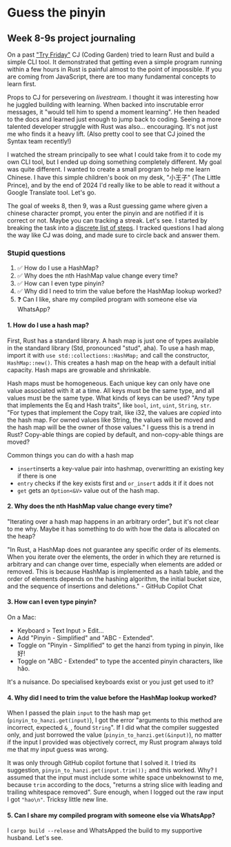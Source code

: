 # Guess the pinyin

## Week 8-9s project journaling

On a past ["Try Friday"](https://www.youtube.com/watch?v=YF_pq7dSMh0) CJ (Coding Garden) tried to learn Rust and build a simple CLI tool. It demonstrated that getting even a simple program running within a few hours in Rust is painful almost to the point of impossible. If you are coming from JavaScript, there are too many fundamental concepts to learn first.

Props to CJ for persevering on _livestream_. I thought it was interesting how he juggled building with learning. When backed into inscrutable error messages, it "would tell him to spend a moment learning". He then headed to the docs and learned just enough to jump back to coding. Seeing a more talented developer struggle with Rust was also... encouraging. It's not just me who finds it a heavy lift. (Also pretty cool to see that CJ joined the Syntax team recently!)

I watched the stream principally to see what I could take from it to code my own CLI tool, but I ended up doing something completely different. My goal was quite different. I wanted to create a small program to help me learn Chinese. I have this simple children's book on my desk, "小王子" (The Little Prince), and by the end of 2024 I'd really like to be able to read it without a Google Translate tool. Let's go.

The goal of weeks 8, then 9, was a Rust guessing game where given a chinese character prompt, you enter the pinyin and are notified if it is correct or not. Maybe you can tracking a streak. Let's see. I started by breaking the task into a [discrete list of steps](TODO.md). I tracked questions I had along the way like CJ was doing, and made sure to circle back and answer them.

### Stupid questions

1. ✅ How do I use a HashMap?
1. ✅ Why does the nth HashMap value change every time?
1. ✅ How can I even type pinyin?
1. ✅ Why did I need to trim the value before the HashMap lookup worked?
1. ❓ Can I like, share my compiled program with someone else via WhatsApp?

#### 1. How do I use a hash map?

First, Rust has a standard library. A hash map is just one of types available in the standard library (Std, pronounced "stud", aha). To use a hash map, import it with `use std::collections::HashMap;` and call the constructor, `HashMap::new()`. This creates a hash map on the heap with a default initial capacity. Hash maps are growable and shrinkable.

Hash maps must be homogeneous. Each unique key can only have one value associated with it at a time. All keys must be the same type, and all values must be the same type. What kinds of keys can be used? "Any type that implements the Eq and Hash traits", like `bool`, `int`, `uint`, `String`, `str`. "For types that implement the Copy trait, like i32, the values are _copied_ into the hash map. For owned values like String, the values will be moved and the hash map will be the owner of those values." I guess this is a trend in Rust? Copy-able things are copied by default, and non-copy-able things are moved?

Common things you can do with a hash map

- `insert`inserts a key-value pair into hashmap, overwritting an existing key if there is one
- `entry` checks if the key exists first and `or_insert` adds it if it does not
- `get` gets an `Option<&V>` value out of the hash map.

#### 2. Why does the nth HashMap value change every time?

"Iterating over a hash map happens in an arbitrary order", but it's not clear to me why. Maybe it has something to do with how the data is allocated on the heap?

"In Rust, a HashMap does not guarantee any specific order of its elements. When you iterate over the elements, the order in which they are returned is arbitrary and can change over time, especially when elements are added or removed. This is because HashMap is implemented as a hash table, and the order of elements depends on the hashing algorithm, the initial bucket size, and the sequence of insertions and deletions." - GitHub Copilot Chat

#### 3. How can I even type pinyin?

On a Mac:

- Keyboard > Text Input > Edit...
- Add "Pinyin - Simplified" and "ABC - Extended".
- Toggle on "Pinyin - Simplified" to get the hanzi from typing in pinyin, like 好!
- Toggle on "ABC - Extended" to type the accented pinyin characters, like hǎo.

It's a nuisance. Do specialised keyboards exist or you just get used to it?

#### 4. Why did I need to trim the value before the HashMap lookup worked?

When I passed the plain `input` to the hash map `get` (`pinyin_to_hanzi.get(input)`), I got the error  "arguments to this method are incorrect, expected `&_`, found `String`". If I did what the compiler suggested only, and just borrowed the value (`pinyin_to_hanzi.get(&input)`), no matter if the input I provided was objectively correct, my Rust program always told me that my input guess was wrong.

It was only through GitHub copilot fortune that I solved it. I tried its suggestion, `pinyin_to_hanzi.get(input.trim());` and this worked. Why? I assumed that the input must include some white space unbeknownst to me, because `trim` according to the docs, "returns a string slice with leading and trailing whitespace removed". Sure enough, when I logged out the raw input I got `"hao\n"`. Tricksy little new line.

#### 5. Can I share my compiled program with someone else via WhatsApp?

I `cargo build --release` and WhatsApped the build to my supportive husband. Let's see.
